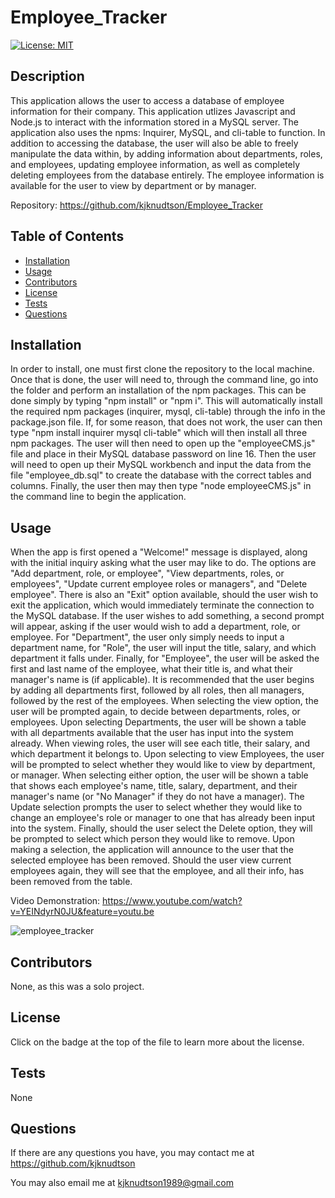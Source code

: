 # Employee_Tracker
  
  [![License: MIT](https://img.shields.io/badge/License-MIT-yellow.svg)](https://opensource.org/licenses/MIT)
  
  ## Description

  This application allows the user to access a database of employee information for their company.  This application utlizes Javascript and Node.js to interact with the information stored in a MySQL server.  The application also uses the npms: Inquirer, MySQL, and cli-table to function.  In addition to accessing the database, the user will also be able to freely manipulate the data within, by adding information about departments, roles, and employees, updating employee information, as well as completely deleting employees from the database entirely.  The employee information is available for the user to view by department or by manager.

  Repository: https://github.com/kjknudtson/Employee_Tracker

  ## Table of Contents

  * [Installation](#installation)
  * [Usage](#usage)
  * [Contributors](#contributors)
  * [License](#license)
  * [Tests](#tests)
  * [Questions](#questions)

  ## Installation

  In order to install, one must first clone the repository to the local machine.  Once that is done, the user will need to, through the command line, go into the folder and perform an installation of the npm packages.  This can be done simply by typing "npm install" or "npm i".  This will automatically install the required npm packages (inquirer, mysql, cli-table) through the info in the package.json file.  If, for some reason, that does not work, the user can then type "npm install inquirer mysql cli-table" which will then install all three npm packages.  The user will then need to open up the "employeeCMS.js" file and place in their MySQL database password on line 16.  Then the user will need to open up their MySQL workbench and input the data from the file "employee_db.sql" to create the database with the correct tables and columns.  Finally, the user then may then type "node employeeCMS.js" in the command line to begin the application.

  ## Usage

  When the app is first opened a "Welcome!" message is displayed, along with the initial inquiry asking what the user may like to do.  The options are "Add department, role, or employee", "View departments, roles, or employees", "Update current employee roles or managers", and "Delete employee".  There is also an "Exit" option available, should the user wish to exit the application, which would immediately terminate the connection to the MySQL database.  If the user wishes to add something, a second prompt will appear, asking if the user would wish to add a department, role, or employee.  For "Department", the user only simply needs to input a department name, for "Role", the user will input the title, salary, and which department it falls under.  Finally, for "Employee", the user will be asked the first and last name of the employee, what their title is, and what their manager's name is (if applicable).  It is recommended that the user begins by adding all departments first, followed by all roles, then all managers, followed by the rest of the employees.  When selecting the view option, the user will be prompted again, to decide between departments, roles, or employees.  Upon selecting Departments, the user will be shown a table with all departments available that the user has input into the system already.  When viewing roles, the user will see each title, their salary, and which department it belongs to.  Upon selecting to view Employees, the user will be prompted to select whether they would like to view by department, or manager.  When selecting either option, the user will be shown a table that shows each employee's name, title, salary, department, and their manager's name (or "No Manager" if they do not have a manager).  The Update selection prompts the user to select whether they would like to change an employee's role or manager to one that has already been input into the system.  Finally, should the user select the Delete option, they will be prompted to select which person they would like to remove.  Upon making a selection, the application will announce to the user that the selected employee has been removed.  Should the user view current employees again, they will see that the employee, and all their info, has been removed from the table.
  
  Video Demonstration: https://www.youtube.com/watch?v=YEINdyrN0JU&feature=youtu.be

  ![employee_tracker](https://user-images.githubusercontent.com/64320048/89092367-d3215480-d376-11ea-829f-951e3063dc62.png)

  ## Contributors

  None, as this was a solo project.

  ## License

  Click on the badge at the top of the file to learn more about the license.

  ## Tests

  None

  ## Questions

  If there are any questions you have, you may contact me at https://github.com/kjknudtson

  You may also email me at kjknudtson1989@gmail.com
